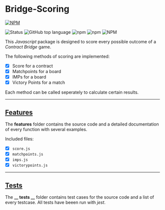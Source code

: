 # Bridge-Scoring

[![NPM](https://nodei.co/npm/bridge-scoring.png?downloads=true&downloadRank=true&stars=true)](https://nodei.co/npm/bridge-scoring/) 

![Status](https://img.shields.io/badge/status-release-green) ![GitHub top language](https://img.shields.io/github/languages/top/jfklorenz/bridge-scoring) ![npm](https://img.shields.io/npm/v/bridge-scoring) ![npm](https://img.shields.io/npm/dm/bridge-scoring) ![NPM](https://img.shields.io/npm/l/bridge-scoring)

This *Javascript* package is designed to score every possible outcome of a *Contract Bridge* game.

The following methods of scoring are implemented:
- [x] Score for a contract
- [x] Matchpoints for a board
- [x] IMPs for a board
- [x] Victory Points for a match

Each method can be called seperately to calculate certain results.

---

## [Features](https://github.com/jfklorenz/Bridge-Scoring/blob/master/scoring/features/README.md "Link / Scoring / Features")
The **features** folder contains the source code and a detailed documentation of every function with several examples.

Included files:
- [x] `score.js`
- [x] `matchpoints.js`
- [x] `imps.js`
- [x] `victorypoints.js`

---

## [Tests](https://github.com/jfklorenz/Bridge-Scoring/blob/master/scoring/__tests__/README.md "Link / Scoring / Tests")
The **__ tests __** folder contains test cases for the source code and a list of every testcase. All tests have beeen run with *jest*.
